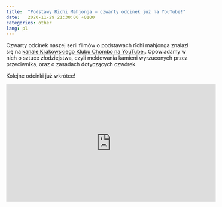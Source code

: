 ```yaml
---
title:  "Podstawy Rīchi Mahjonga — czwarty odcinek już na YouTube!"
date:   2020-11-29 21:30:00 +0100
categories: other
lang: pl
---
```


Czwarty odcinek naszej serii filmów o podstawach rīchi mahjonga znalazł się na [kanale Krakowskiego Klubu Chombo na YouTube.](https://www.youtube.com/channel/UCCsyYLtIHOPfZtL1o-iNzNA).
Opowiadamy w nich o sztuce złodziejstwa, czyli meldowania kamieni wyrzuconych przez przeciwnika, oraz o zasadach dotyczących czwórek.

Kolejne odcinki już wkrótce!

<iframe width="560" height="315" src="https://www.youtube.com/embed/x2f0GlDigkY" frameborder="0" allow="accelerometer; autoplay; encrypted-media; gyroscope; picture-in-picture" allowfullscreen></iframe>
